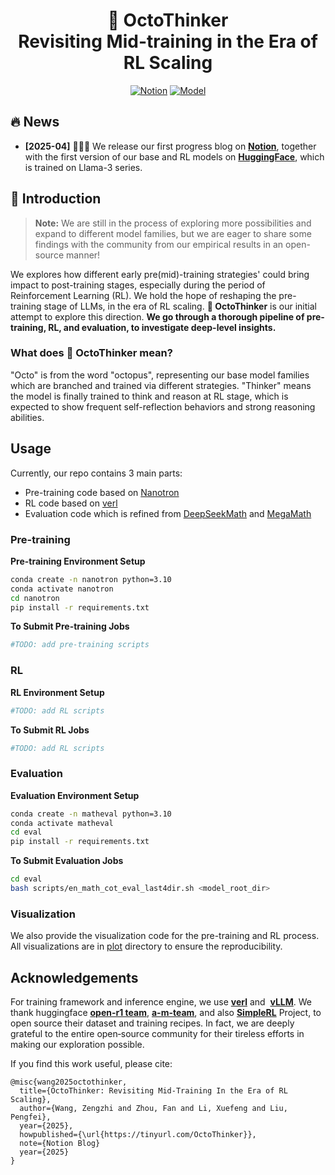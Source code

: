 <div align="center">
<h1>🐙 OctoThinker<br>Revisiting Mid-training in the Era of RL Scaling</h1>
</div>

<div align="center">

[![Notion](https://img.shields.io/badge/Notion_Blog-4d8cd8?style=for-the-badge&logo=notion&logoColor=white)](https://tinyurl.com/OctoThinker)
[![Model](https://img.shields.io/badge/Model_Weights-5f16a8?style=for-the-badge&logo=huggingface&logoColor=white)](https://huggingface.co/collections/GAIR/octothinker-68035e416813f9833a8060f3)
</div>


## 🔥 News
- **[2025-04]** 🎉🎉🎉 We release our first progress blog on [**Notion**](https://tinyurl.com/OctoThinker), together with the first version of our base and RL models on [**HuggingFace**](https://huggingface.co/collections/GAIR/octothinker-68035e416813f9833a8060f3), which is trained on Llama-3 series.

## 📖 Introduction

> **Note:** We are still in the process of exploring more possibilities and expand to different model families, but we are eager to share some findings with the community from our empirical results in an open-source manner!

We explores how different early pre(mid)-training strategies' could bring impact to post-training stages, especially during the period of Reinforcement Learning (RL). We hold the hope of reshaping the pre-training stage of LLMs, in the era of RL scaling. **🐙 OctoThinker** is our initial attempt to explore this direction. 
**We go through a thorough pipeline of pre-training, RL, and evaluation, to investigate deep-level insights.**

### What does 🐙 OctoThinker mean?
"Octo" is from the word "octopus", representing our base model families which are branched and trained via different strategies.
"Thinker" means the model is finally trained to think and reason at RL stage, which is expected to show frequent self-reflection behaviors and strong reasoning abilities.

## Usage
Currently, our repo contains 3 main parts:
- Pre-training code based on [Nanotron](https://github.com/huggingface/nanotron)
- RL code based on [verl](https://github.com/volcengine/verl)
- Evaluation code which is refined from [DeepSeekMath](https://github.com/deepseek-ai/deepseek-math) and [MegaMath](https://github.com/LLM360/MegaMath)

### Pre-training

<summary><b>Pre-training Environment Setup</b></summary>
<p>

```bash
conda create -n nanotron python=3.10
conda activate nanotron
cd nanotron
pip install -r requirements.txt
```
</p>

<summary><b>To Submit Pre-training Jobs</b></summary>
<p>

```bash
#TODO: add pre-training scripts
```
</p>

### RL

<summary><b>RL Environment Setup</b></summary>
<p>

```bash
#TODO: add RL scripts
```
</p>

<summary><b>To Submit RL Jobs</b></summary>
<p>

```bash
#TODO: add RL scripts
```
</p>

### Evaluation

<summary><b>Evaluation Environment Setup</b></summary>
<p>

```bash
conda create -n matheval python=3.10
conda activate matheval
cd eval
pip install -r requirements.txt
```
</p>

<summary><b>To Submit Evaluation Jobs</b></summary>
<p>

```bash
cd eval
bash scripts/en_math_cot_eval_last4dir.sh <model_root_dir>
```

</p>


### Visualization
We also provide the visualization code for the pre-training and RL process. All visualizations are in [plot](./plot/) directory to ensure the reproducibility.


## Acknowledgements

For training framework and inference engine, we use [**verl**](https://github.com/volcengine/verl) and  [**vLLM**](https://github.com/vllm-project/vllm). We thank huggingface **[open-r1 team](https://huggingface.co/open-r1)**, [**a-m-team**](https://huggingface.co/a-m-team), and also [**SimpleRL**](https://github.com/hkust-nlp/simpleRL-reason) Project, to open source their dataset and training recipes. In fact, we are deeply grateful to the entire open‑source community for their tireless efforts in making our exploration possible.

If you find this work useful, please cite:
```
@misc{wang2025octothinker,
  title={OctoThinker: Revisiting Mid-Training In the Era of RL Scaling},
  author={Wang, Zengzhi and Zhou, Fan and Li, Xuefeng and Liu, Pengfei},
  year={2025},
  howpublished={\url{https://tinyurl.com/OctoThinker}},
  note={Notion Blog}
  year={2025}
}
```
